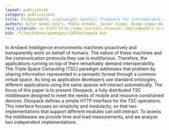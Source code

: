 ```yaml
--- 
layout: publication
category: publications
title: Otsopack&#58; Lightweight semantic framework for interoperable ambient intelligence applications
authors: Aitor Gómez-Goiri, Pablo Orduña, Javier Diego, Diego López-de-Ipiña
rest_citation: <a href="http://www.journals.elsevier.com/computers-in-human-behavior/">Computers in Human Behavior</a>, <a href="http://www.sciencedirect.com/science/journal/07475632/30/supp/C">Volume 30</a>, January 2014, Pages <a href="http://www.sciencedirect.com/science/article/pii/S0747563213002148">460-467</a>, ISSN 0747-5632, <a href="http://dx.doi.org/10.1016/j.chb.2013.06.022">10.1016/j.chb.2013.06.022</a>.
bib: /files/bibtex/gomezgoiri2014otsopack.bib
--- 
```


In Ambient Intelligence environments machines proactively and transparently work on behalf of humans.
The nature of these machines and the communication protocols they use is multifarious.
Therefore, the applications running on top of them remarkably demand interoperability.
The Triple Space Computing (TSC) paradigm addresses that problem by sharing information represented in a semantic format through a common virtual space.
As long as application developers use standard ontologies, different applications using the same spaces will interact automatically.
The focus of this paper is to present Otsopack, a fully distributed TSC middleware designed to meet the needs of mobile and resource constrained devices.
Otsopack defines a simple HTTP interface for the TSC operations.
This interface focuses on simplicity and modularity, so that two implementations that support different modules can still interact.
To assess the middleware we provide time and load measurements, and we analyze two independent implementations.